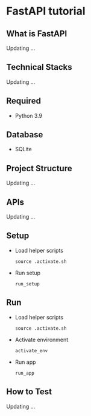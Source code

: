 # FastAPI tutorial

## What is FastAPI

Updating ...

## Technical Stacks

Updating ...

## Required

- Python 3.9

## Database

- SQLite

## Project Structure

Updating ...

## APIs

Updating ...

## Setup

- Load helper scripts
    ```
    source .activate.sh
    ```

- Run setup
    ```
    run_setup
    ```

## Run

- Load helper scripts
    ```
    source .activate.sh
    ```

- Activate environment
    ```
    activate_env
    ```

- Run app
    ```
    run_app
    ```

## How to Test

Updating ...

